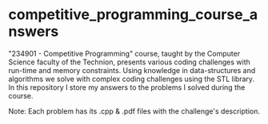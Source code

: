 # competitive_programming_course_answers
"234901 - Competitive Programming" course, taught by the Computer Science faculty of the Technion, presents various coding challenges with run-time and memory constraints. Using knowledge in data-structures and algorithms we solve with complex coding challenges using the STL library. In this repository I store my answers to the problems I solved during the course. 

Note: Each problem has its .cpp & .pdf files with the challenge's description.
